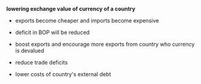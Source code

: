 **lowering exchange value of currency of a country**
- exports become cheaper and imports become expensive
- deficit in BOP will be reduced

- boost exports and encourage more exports from country who currency is devalued
- reduce trade deficits
- lower costs of country's external debt

